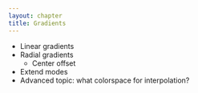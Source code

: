 ```yaml
---
layout: chapter
title: Gradients
---
```

* Linear gradients
* Radial gradients
  - Center offset
* Extend modes
* Advanced topic: what colorspace for interpolation?
